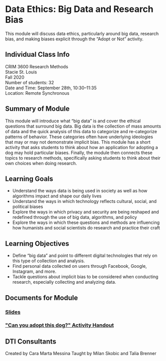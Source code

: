 # Data Ethics: Big Data and Research Bias
This module will discuss data ethics, particularly around big data, research bias, and making biases explicit through the “Adopt or Not” activity.

## Individual Class Info
CRIM 3600 Research Methods
<br>
Stacie St. Louis
<br>
Fall 2020
<br>
Number of students: 32
<br>
Date and Time: September 28th, 10:30–11:35
<br>
Location: Remote Synchronous
<br>

## Summary of Module
This module will introduce what “big data” is and cover the ethical questions that surround big data. Big data is the collection of mass amounts of data and the quick analysis of this data to categorize and re-categorize patterns of behavior. These categories often have underlying ideologies that may or may not demonstrate implicit bias. This module has a short activity that asks students to think about how an application for adopting a dog may hold particular biases. Finally, the module then connects these topics to research methods, specifically asking students to think about their own choices when doing research.

## Learning Goals
- Understand the ways data is being used in society as well as how algorithms impact and shape our daily lives
- Understand the ways in which technology reflects cultural, social, and political biases
- Explore the ways in which privacy and security are being reshaped and redefined through the use of big data, algorithms, and policy
- Explore the ways in which these questions and methods are influencing how humanists and social scientists do research and practice their craft


## Learning Objectives
- Define “big data” and point to different digital technologies that rely on this type of collection and analysis.
- Find personal data collected on users through Facebook, Google, Instagram, and more.
- Tackle questions about implicit bias to be considered when conducting research, especially collecting and analyzing data.

## Documents for Module

### [Slides](https://github.com/NULabNortheastern/digitalassignmentshowcase/blob/master/data_ethics/crim_research_methods-fall2020-st_louis/slides.pdf)

### ["Can you adopt this dog?" Activity Handout](https://github.com/NULabNortheastern/digitalassignmentshowcase/blob/master/data_ethics/crim_research_methods-fall2020-st_louis/Can%20you%20adopt%20this%20dog%20Handout.pdf)

## DTI Consultants
Created by Cara Marta Messina
Taught by Milan Skobic and Talia Brenner
